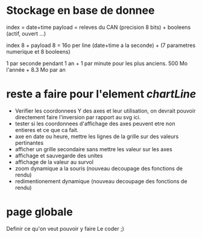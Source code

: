 # Stockage en base de donnee

index = date+time
payload = releves du CAN (precision 8 bits) + booleens (actif, ouvert ...)

index 8 + payload 8 = 16o per line (date+time a la seconde) + (7 parametres numerique et 8 booleens)

1 par seconde pendant 1 an + 1 par minute pour les plus anciens.
500 Mo l'année             + 8.3 Mo par an


# reste a faire pour l'element *chartLine*

- Verifier les coordonnees Y des axes et leur utilisation, on devrait pouvoir directement faire l'inversion par rapport au svg ici.
- tester si les coordonnees d'affichage des axes peuvent etre non entieres et ce que ca fait.
- axe en date ou heure, mettre les lignes de la grille sur des valeurs pertinantes
- afficher un grille secondaire sans mettre les valeur sur les axes
- affichage et sauvegarde des unites
- affichage de la valeur au survol
- zoom dynamique a la souris (nouveau decoupage des fonctions de rendu)
- redimentionement dynamique (nouveau decoupage des fonctions de rendu)


# page globale

Definir ce qu'on veut pouvoir y faire
Le coder ;)
